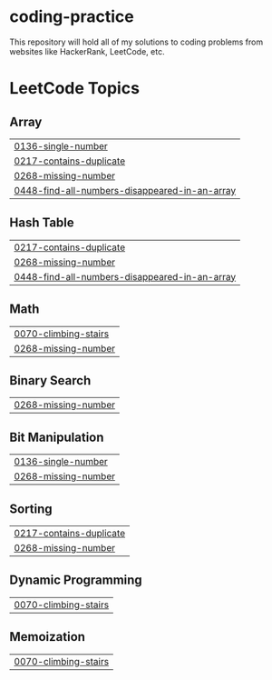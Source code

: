 # coding-practice
This repository will hold all of my solutions to coding problems from websites like HackerRank, LeetCode, etc.

<!---LeetCode Topics Start-->
# LeetCode Topics
## Array
|  |
| ------- |
| [0136-single-number](https://github.com/rayfould/coding-practice/tree/master/0136-single-number) |
| [0217-contains-duplicate](https://github.com/rayfould/coding-practice/tree/master/0217-contains-duplicate) |
| [0268-missing-number](https://github.com/rayfould/coding-practice/tree/master/0268-missing-number) |
| [0448-find-all-numbers-disappeared-in-an-array](https://github.com/rayfould/coding-practice/tree/master/0448-find-all-numbers-disappeared-in-an-array) |
## Hash Table
|  |
| ------- |
| [0217-contains-duplicate](https://github.com/rayfould/coding-practice/tree/master/0217-contains-duplicate) |
| [0268-missing-number](https://github.com/rayfould/coding-practice/tree/master/0268-missing-number) |
| [0448-find-all-numbers-disappeared-in-an-array](https://github.com/rayfould/coding-practice/tree/master/0448-find-all-numbers-disappeared-in-an-array) |
## Math
|  |
| ------- |
| [0070-climbing-stairs](https://github.com/rayfould/coding-practice/tree/master/0070-climbing-stairs) |
| [0268-missing-number](https://github.com/rayfould/coding-practice/tree/master/0268-missing-number) |
## Binary Search
|  |
| ------- |
| [0268-missing-number](https://github.com/rayfould/coding-practice/tree/master/0268-missing-number) |
## Bit Manipulation
|  |
| ------- |
| [0136-single-number](https://github.com/rayfould/coding-practice/tree/master/0136-single-number) |
| [0268-missing-number](https://github.com/rayfould/coding-practice/tree/master/0268-missing-number) |
## Sorting
|  |
| ------- |
| [0217-contains-duplicate](https://github.com/rayfould/coding-practice/tree/master/0217-contains-duplicate) |
| [0268-missing-number](https://github.com/rayfould/coding-practice/tree/master/0268-missing-number) |
## Dynamic Programming
|  |
| ------- |
| [0070-climbing-stairs](https://github.com/rayfould/coding-practice/tree/master/0070-climbing-stairs) |
## Memoization
|  |
| ------- |
| [0070-climbing-stairs](https://github.com/rayfould/coding-practice/tree/master/0070-climbing-stairs) |
<!---LeetCode Topics End-->